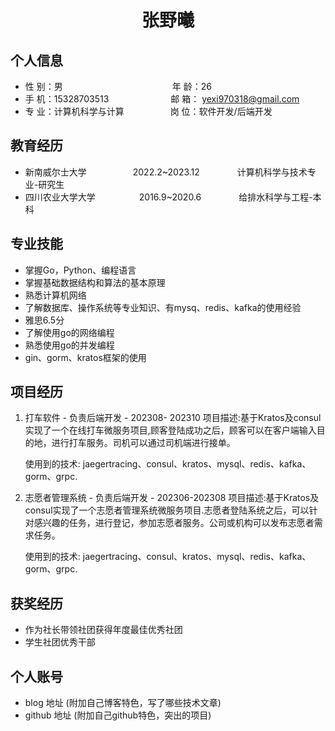  <center>
     <h1>张野曦</h1>
 </center>

## 个人信息 

* 性 别：男&emsp;&emsp;&emsp;&emsp;&emsp;&emsp;&emsp;&emsp;&emsp;&emsp;&emsp;&emsp;&ensp;年 龄：26  
* 手 机：15328703513 &emsp;&emsp;&emsp;&emsp;&emsp;&emsp;&ensp;   邮 箱： yexi970318@gmail.com
* 专 业：计算机科学与计算 &emsp;&emsp;&emsp;&emsp;&emsp;岗 位：软件开发/后端开发

## 教育经历

* 新南威尔士大学&emsp;&emsp;&emsp;&emsp;&emsp;  2022.2~2023.12&emsp;&emsp;&emsp;&emsp; 计算机科学与技术专业-研究生         
* 四川农业大学大学&emsp;&emsp;&emsp;&emsp;&emsp;2016.9~2020.6&emsp;&emsp;&emsp;&emsp; 给排水科学与工程-本科  

## 专业技能

* 掌握Go，Python、编程语言
* 掌握基础数据结构和算法的基本原理
* 熟悉计算机网络
* 了解数据库、操作系统等专业知识、有mysq、redis、kafka的使用经验
* 雅思6.5分
* 了解使用go的网络编程
* 熟悉使用go的并发编程
* gin、gorm、kratos框架的使用

## 项目经历

1. 打车软件 - 负责后端开发 - 202308- 202310
   项目描述:基于Kratos及consul实现了一个在线打车微服务项目,顾客登陆成功之后，顾客可以在客户端输入目的地，进行打车服务。司机可以通过司机端进行接单。

   使用到的技术:
      jaegertracing、consul、kratos、mysql、redis、kafka、gorm、grpc.
2. 志愿者管理系统 - 负责后端开发 - 202306-202308
   项目描述:基于Kratos及consul实现了一个志愿者管理系统微服务项目.志愿者登陆系统之后，可以针对感兴趣的任务，进行登记，参加志愿者服务。公司或机构可以发布志愿者需求任务。
   
   使用到的技术:
      jaegertracing、consul、kratos、mysql、redis、kafka、gorm、grpc.


## 获奖经历
* 作为社长带领社团获得年度最佳优秀社团
* 学生社团优秀干部

## 个人账号 
* blog 地址 (附加自己博客特色，写了哪些技术文章)
* github 地址 (附加自己github特色，突出的项目)
